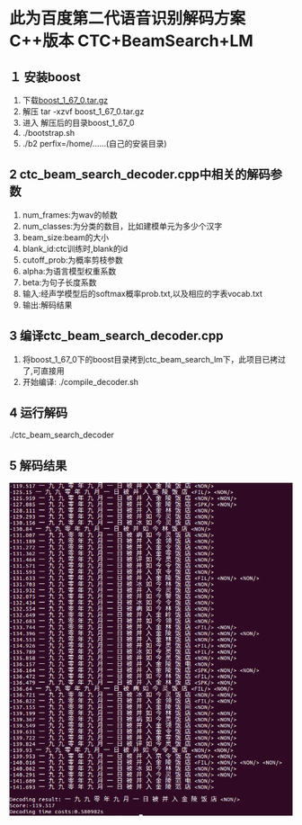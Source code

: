 此为百度第二代语音识别解码方案C++版本 CTC+BeamSearch+LM
===============================================

１ 安装boost<br>
-------------
  1) 下载[boost_1_67_0.tar.gz](https://dl.bintray.com/boostorg/release/1.67.0/source/boost_1_67_0.tar.gz)<br>
  2) 解压 tar -xzvf boost_1_67_0.tar.gz<br>
  3) 进入 解压后的目录boost_1_67_0<br>
  4) ./bootstrap.sh<br>
  5) ./b2 perfix=/home/……(自己的安装目录)<br>

2 ctc_beam_search_decoder.cpp中相关的解码参数<br>
-------------
  1)  num_frames:为wav的帧数<br>
  2) num_classes:为分类的数目，比如建模单元为多少个汉字<br>
  3) beam_size:beam的大小<br>
  4) blank_id:ctc训练时,blank的id<br>
  5) cutoff_prob:为概率剪枝参数<br>
  6) alpha:为语言模型权重系数<br>
  7) beta:为句子长度系数<br>
  8) 输入:经声学模型后的softmax概率prob.txt,以及相应的字表vocab.txt<br>
  9) 输出:解码结果<br>

3 编译ctc_beam_search_decoder.cpp<br>
---------------------------------
  1) 将boost_1_67_0下的boost目录拷到ctc_beam_search_lm下，此项目已拷过了,可直接用<br>
  2) 开始编译: ./compile_decoder.sh<br>

4 运行解码<br>
----------
./ctc_beam_search_decoder

5 解码结果
--------- 
![decode_result](https://github.com/Sundy1219/ctc_beam_search_lm/raw/master/result.png)
